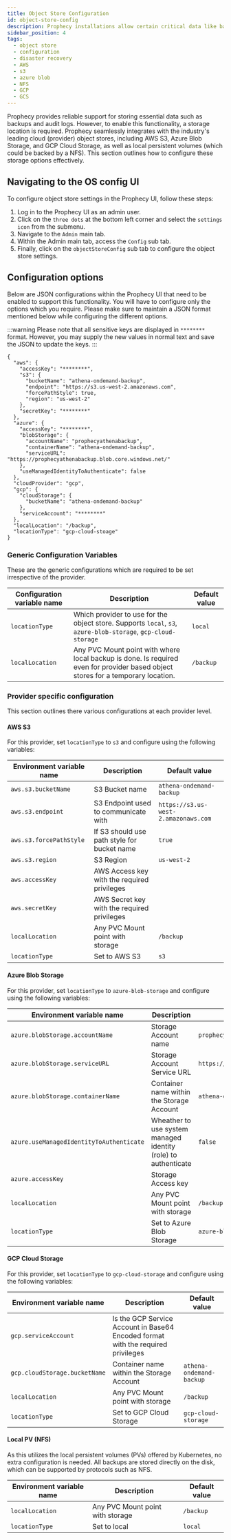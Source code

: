 ```yaml
---
title: Object Store Configuration
id: object-store-config
description: Prophecy installations allow certain critical data like backups and audit logs to synced to object stores like S3, Azure Blob Storage, GCS etc.
sidebar_position: 4
tags:
  - object store
  - configuration
  - disaster recovery
  - AWS
  - s3
  - azure blob
  - NFS
  - GCP
  - GCS
---
```


Prophecy provides reliable support for storing essential data such as backups and audit logs. However, to enable this functionality, a storage location is required. Prophecy seamlessly integrates with the industry's leading cloud (provider) object stores, including AWS S3, Azure Blob Storage, and GCP Cloud Storage, as well as local persistent volumes (which could be backed by a NFS). This section outlines how to configure these storage options effectively.

## Navigating to the OS config UI

To configure object store settings in the Prophecy UI, follow these steps:

1. Log in to the Prophecy UI as an admin user.
1. Click on the `three dots` at the bottom left corner and select the `settings icon` from the submenu.
1. Navigate to the `Admin` main tab.
1. Within the Admin main tab, access the `Config` sub tab.
1. Finally, click on the `objectStoreConfig` sub tab to configure the object store settings.

## Configuration options

Below are JSON configurations within the Prophecy UI that need to be enabled to support this functionality. You will have to configure only the options which you require. Please make sure to maintain a JSON format mentioned below while configuring the different options.

:::warning
Please note that all sensitive keys are displayed in `********` format. However, you may supply the new values in normal text and save the JSON to update the keys.
:::

```
{
  "aws": {
    "accessKey": "********",
    "s3": {
      "bucketName": "athena-ondemand-backup",
      "endpoint": "https://s3.us-west-2.amazonaws.com",
      "forcePathStyle": true,
      "region": "us-west-2"
    },
    "secretKey": "********"
  },
  "azure": {
    "accessKey": "********",
    "blobStorage": {
      "accountName": "prophecyathenabackup",
      "containerName": "athena-ondemand-backup",
      "serviceURL": "https://prophecyathenabackup.blob.core.windows.net/"
    },
    "useManagedIdentityToAuthenticate": false
  },
  "cloudProvider": "gcp",
  "gcp": {
    "cloudStorage": {
      "bucketName": "athena-ondemand-backup"
    },
    "serviceAccount": "********"
  },
  "localLocation": "/backup",
  "locationType": "gcp-cloud-stoage"
}
```

### Generic Configuration Variables

These are the generic configurations which are required to be set irrespective of the provider.

| Configuration variable name | Description                                                                                                                      | Default value |
| --------------------------- | -------------------------------------------------------------------------------------------------------------------------------- | ------------- |
| `locationType`              | Which provider to use for the object store. Supports `local`, `s3`, `azure-blob-storage`, `gcp-cloud-storage`                    | `local`       |
| `localLocation`             | Any PVC Mount point with where local backup is done. Is required even for provider based object stores for a temporary location. | `/backup`     |

### Provider specific configuration

This section outlines there various configurations at each provider level.

#### AWS S3

For this provider, set `locationType` to `s3` and configure using the following variables:

| Environment variable name | Description                                 | Default value                        |
| ------------------------- | ------------------------------------------- | ------------------------------------ |
| `aws.s3.bucketName`       | S3 Bucket name                              | `athena-ondemand-backup`             |
| `aws.s3.endpoint`         | S3 Endpoint used to communicate with        | `https://s3.us-west-2.amazonaws.com` |
| `aws.s3.forcePathStyle`   | If S3 should use path style for bucket name | `true`                               |
| `aws.s3.region`           | S3 Region                                   | `us-west-2`                          |
| `aws.accessKey`           | AWS Access key with the required privileges |                                      |
| `aws.secretKey`           | AWS Secret key with the required privileges |                                      |
| `localLocation`           | Any PVC Mount point with storage            | `/backup`                            |
| `locationType`            | Set to AWS S3                               | `s3`                                 |

#### Azure Blob Storage

For this provider, set `locationType` to `azure-blob-storage` and configure using the following variables:

| Environment variable name                | Description                                                    | Default value                                         |
| ---------------------------------------- | -------------------------------------------------------------- | ----------------------------------------------------- |
| `azure.blobStorage.accountName`          | Storage Account name                                           | `prophecyathenabackup`                                |
| `azure.blobStorage.serviceURL`           | Storage Account Service URL                                    | `https://prophecyathenabackup.blob.core.windows.net/` |
| `azure.blobStorage.containerName`        | Container name within the Storage Account                      | `athena-ondemand-backup`                              |
| `azure.useManagedIdentityToAuthenticate` | Wheather to use system managed identity (role) to authenticate | `false`                                               |
| `azure.accessKey`                        | Storage Access key                                             |                                                       |
| `localLocation`                          | Any PVC Mount point with storage                               | `/backup`                                             |
| `locationType`                           | Set to Azure Blob Storage                                      | `azure-blob-storage`                                  |

#### GCP Cloud Storage

For this provider, set `locationType` to `gcp-cloud-storage` and configure using the following variables:

| Environment variable name     | Description                                                                      | Default value            |
| ----------------------------- | -------------------------------------------------------------------------------- | ------------------------ |
| `gcp.serviceAccount`          | Is the GCP Service Account in Base64 Encoded format with the required privileges |                          |
| `gcp.cloudStorage.bucketName` | Container name within the Storage Account                                        | `athena-ondemand-backup` |
| `localLocation`               | Any PVC Mount point with storage                                                 | `/backup`                |
| `locationType`                | Set to GCP Cloud Storage                                                         | `gcp-cloud-storage`      |

#### Local PV (NFS)

As this utilizes the local persistent volumes (PVs) offered by Kubernetes, no extra configuration is needed. All backups are stored directly on the disk, which can be supported by protocols such as NFS.

| Environment variable name | Description                      | Default value |
| ------------------------- | -------------------------------- | ------------- |
| `localLocation`           | Any PVC Mount point with storage | `/backup`     |
| `locationType`            | Set to local                     | `local`       |
